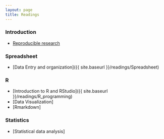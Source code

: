```yaml
---
layout: page
title: Readings
---
```


### Introduction
* [Reproducible research](https://ropensci.github.io/reproducibility-guide/sections/introduction/)

### Spreadsheet

* [Data Entry and organization]({{ site.baseurl }}/readings/Spreadsheet)

### R

* [Introduction to R and RStudio]({{ site.baseurl }}/readings/R_programming)
* [Data Visualization]
* [Rmarkdown]


### Statistics

* [Statistical data analysis]
